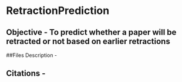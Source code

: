 # RetractionPrediction
## Objective - To predict whether a paper will be retracted or not based on earlier retractions

##Files Description -

## Citations -
